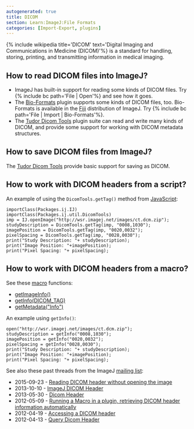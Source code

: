 ```yaml
---
autogenerated: true
title: DICOM
section: Learn:ImageJ:File Formats
categories: [Import-Export, plugins]
---
```



{% include wikipedia title='DICOM' text='Digital Imaging and Communications in Medicine (DICOM)'%} is a standard for handling, storing, printing, and transmitting information in medical imaging.

## How to read DICOM files into ImageJ?

-   ImageJ has built-in support for reading some kinds of DICOM files. Try {% include bc path='File | Open'%} and see how it goes.
-   The [Bio-Formats](/formats/bio-formats) plugin supports some kinds of DICOM files, too. Bio-Formats is available in the [Fiji](/software/fiji) distribution of ImageJ. Try {% include bc path='File | Import | Bio-Formats'%}.
-   The [Tudor Dicom Tools](http://santec.tudor.lu/project/dicom) plugin suite can read and write many kinds of DICOM, and provide some support for working with DICOM metadata structures.

## How to save DICOM files from ImageJ?

The [Tudor Dicom Tools](http://santec.tudor.lu/project/dicom) provide basic support for saving as DICOM.

## How to work with DICOM headers from a script?

An example of using the `DicomTools.getTag()` method from [JavaScript](/scripting/javascript):

    importClass(Packages.ij.IJ)
    importClass(Packages.ij.util.DicomTools)
    imp = IJ.openImage("http://wsr.imagej.net/images/ct.dcm.zip");
    studyDescription = DicomTools.getTag(imp, "0008,1030");
    imagePosition = DicomTools.getTag(imp, "0020,0032");
    pixelSpacing = DicomTools.getTag(imp, "0028,0030");
    print("Study Description: "+ studyDescription);
    print("Image Position: "+imagePosition);
    print("Pixel Spacing: "+ pixelSpacing);

## How to work with DICOM headers from a macro?

See these [macro](/scripting/macro) functions:

-   [getImageInfo()](/ij/developer/macro/functions.html#getImageInfo)
-   [getInfo(DICOM\_TAG)](/ij/developer/macro/functions.html#getInfo)
-   [getMetadata("Info")](/ij/developer/macro/functions.html#getMetadata)

An example using `getInfo()`:

    open("http://wsr.imagej.net/images/ct.dcm.zip");
    studyDescription = getInfo("0008,1030");
    imagePosition = getInfo("0020,0032");
    pixelSpacing = getInfo("0028,0030");
    print("Study Description: "+ studyDescription);
    print("Image Position: "+imagePosition);
    print("Pixel Spacing: "+ pixelSpacing);

See also these past threads from the ImageJ [mailing list](/help/mailing-lists):

-   2015-09-23 - [Reading DICOM header without opening the image](http://imagej.1557.x6.nabble.com/Reading-DICOM-header-without-opening-the-image-tp5014426.html)
-   2013-10-10 - [ImageJ DICOM Header](http://imagej.1557.x6.nabble.com/ImageJ-DICOM-Header-tp5005125.html)
-   2013-05-30 - [Dicom Header](http://imagej.1557.x6.nabble.com/Dicom-Header-tp5003154.html)
-   2012-05-09 - [Running a Macro in a plugin, retrieving DICOM header information automatically](http://imagej.1557.x6.nabble.com/Running-a-Macro-in-a-plugin-retrieving-DICOM-header-information-automatically-tp4962557.html)
-   2012-04-19 - [Accessing a DICOM header](http://imagej.1557.x6.nabble.com/Accessing-a-DICOM-header-tt4898551.html)
-   2012-04-13 - [Query Dicom Header](http://imagej.1557.x6.nabble.com/Query-Dicom-Header-tp4877985.html)
